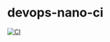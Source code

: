 # devops-nano-ci

[![CI](https://github.com/lukasgejdos/devops-nano-ci/actions/workflows/main.yml/badge.svg)](https://github.com/lukasgejdos/devops-nano-ci/actions/workflows/main.yml)
